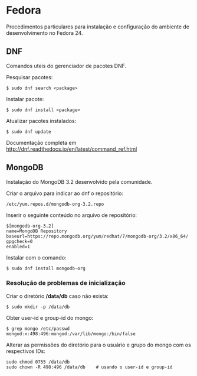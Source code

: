 # Fedora
Procedimentos particulares para instalação e configuração do ambiente de desenvolvimento no Fedora 24.

## DNF
Comandos uteis do gerenciador de pacotes DNF.

Pesquisar pacotes:
```shell
$ sudo dnf search <package>
```

Instalar pacote:
```shell
$ sudo dnf install <package>
```

Atualizar pacotes instalados:
```shell
$ sudo dnf update
```

Documentação completa em http://dnf.readthedocs.io/en/latest/command_ref.html


## MongoDB
Instalação do MongoDB 3.2 desenvolvido pela comunidade.

Criar o arquivo para indicar ao dnf o repositório:
```shell
/etc/yum.repos.d/mongodb-org-3.2.repo
```

Inserir o seguinte conteúdo no arquivo de repositório:
```
$[mongodb-org-3.2]
name=MongoDB Repository
baseurl=https://repo.mongodb.org/yum/redhat/7/mongodb-org/3.2/x86_64/
gpgcheck=0
enabled=1
```

Instalar com o comando:
```shell
$ sudo dnf install mongodb-org
```

### Resolução de problemas de inicialização
Criar o diretório **/data/db** caso não exista:
```shell
$ sudo mkdir -p /data/db
```

Obter user-id e group-id do mongo:
```shell
$ grep mongo /etc/passwd
mongod:x:498:496:mongod:/var/lib/mongo:/bin/false
```
Alterar as permissões do diretório para o usuário e grupo do mongo com os respectivos IDs:
```shell
sudo chmod 0755 /data/db
sudo chown -R 498:496 /data/db    # usando o user-id e group-id
```



